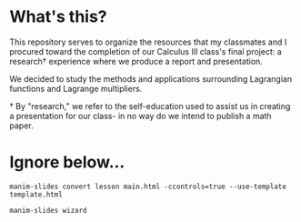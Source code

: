 # What's this?
 
This repository serves to organize the resources that my classmates and I procured toward the completion of our Calculus III class's final project: a research† experience where we produce a report and presentation.

We decided to study the methods and applications surrounding Lagrangian functions and Lagrange multipliers.

† By "research," we refer to the self-education used to assist us in creating a presentation for our class- in no way do we intend to publish a math paper.

# Ignore below...
```console
manim-slides convert lesson main.html -ccontrols=true --use-template template.html
```
```console
manim-slides wizard
```

